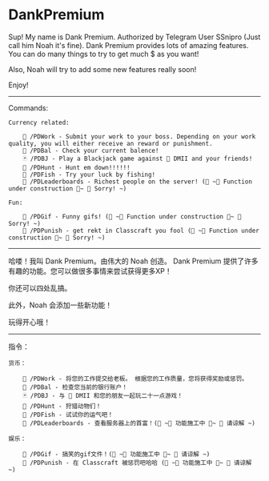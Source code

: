 # DankPremium

Sup! My name is Dank Premium. Authorized by Telegram User SSnipro (Just call him Noah it's fine).
Dank Premium provides lots of amazing features. You can do many things to try to get much $ as you want!
    
Also, Noah will try to add some new features really soon!
    
Enjoy!
    
--------------------
Commands:

    Currency related:

        💼 /PDWork - Submit your work to your boss. Depending on your work quality, you will either receive an reward or punishment.
        🏦 /PDBal - Check your current balence!
        🃏 /PDBJ - Play a Blackjack game against 🤖 DMII and your friends!
        🔫 /PDHunt - Hunt em down!!!!!!
        🎣 /PDFish - Try your luck by fishing!
        🎯 /PDLeaderboards - Richest people on the server! (💎 ~🚧 Function under construction 🚧~ 💎 Sorry! ~)

    Fun:

        🤡 /PDGif - Funny gifs! (💎 ~🚧 Function under construction 🚧~ 💎 Sorry! ~)
        👹 /PDPunish - get rekt in Classcraft you fool (💎 ~🚧 Function under construction 🚧~ 💎 Sorry! ~)

--------------------

哈喽！我叫 Dank Premium。由伟大的 Noah 创造。
Dank Premium 提供了许多有趣的功能。您可以做很多事情来尝试获得更多XP！
    
你还可以四处乱搞。 
    
此外，Noah 会添加一些新功能！
    
玩得开心哦！
    
--------------------
指令：

    货币：

        💼 /PDWork - 将您的工作提交给老板。 根据您的工作质量，您将获得奖励或惩罚。
        🏦 /PDBal - 检查您当前的银行账户！
        🃏 /PDBJ - 与 🤖 DMII 和您的朋友一起玩二十一点游戏！
        🔫 /PDHunt - 狩猎动物们！
        🎣 /PDFish - 试试你的运气吧！
        🎯 /PDLeaderboards - 查看服务器上的首富！(💎 ~🚧 功能施工中 🚧~ 💎 请谅解 ~)

    娱乐：

        🤡 /PDGif - 搞笑的gif文件！(💎 ~🚧 功能施工中 🚧~ 💎 请谅解 ~)
        👹 /PDPunish - 在 Classcraft 被惩罚吧哈哈 (💎 ~🚧 功能施工中 🚧~ 💎 请谅解 ~)
